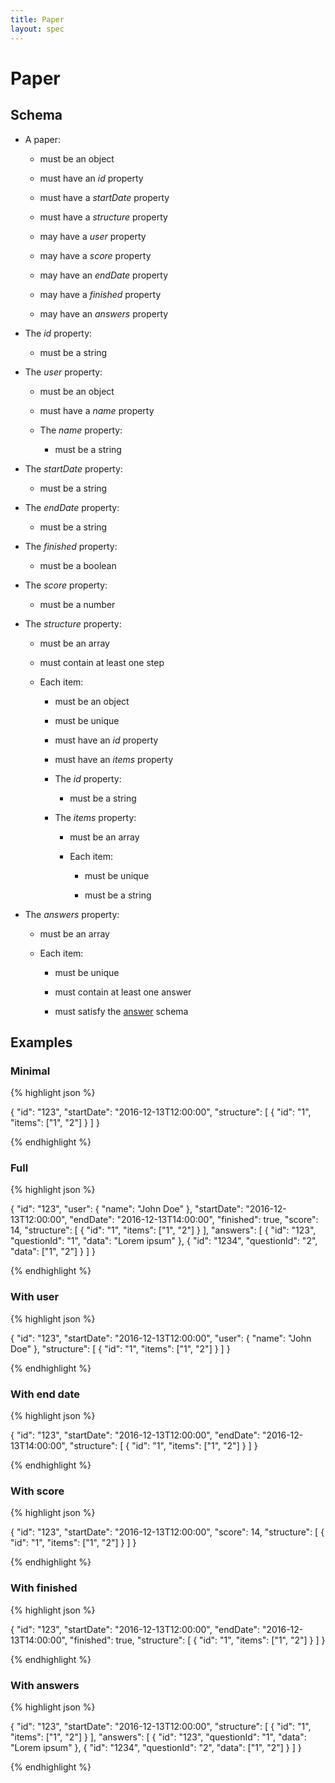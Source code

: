 ```yaml
---
title: Paper
layout: spec
---
```


# Paper

## Schema

* A paper:

  * must be an object

  * must have an *id* property

  * must have a *startDate* property

  * must have a *structure* property

  * may have a *user* property

  * may have a *score* property

  * may have an *endDate* property

  * may have a *finished* property

  * may have an *answers* property

* The *id* property:

  * must be a string

* The *user* property:

  * must be an object

  * must have a *name* property

  * The *name* property:

    * must be a string

* The *startDate* property:

  * must be a string

* The *endDate* property:

  * must be a string

* The *finished* property:

  * must be a boolean

* The *score* property:

  * must be a number

* The *structure* property:

  * must be an array

  * must contain at least one step

  * Each item:

    * must be an object

    * must be unique

    * must have an *id* property

    * must have an *items* property

    * The *id* property:

      * must be a string

    * The *items* property:

      * must be an array

      * Each item:

        * must be unique

        * must be a string

* The *answers* property:

  * must be an array

  * Each item:

    * must be unique

    * must contain at least one answer

    * must satisfy the [answer](answer.html) schema

## Examples

### Minimal

{% highlight json %}

{
  "id": "123",
  "startDate": "2016-12-13T12:00:00",
  "structure": [
    {
      "id": "1",
      "items": ["1", "2"]
    }
  ]
}


{% endhighlight %}

### Full

{% highlight json %}

{
  "id": "123",
  "user": {
    "name": "John Doe"
  },
  "startDate": "2016-12-13T12:00:00",
  "endDate": "2016-12-13T14:00:00",
  "finished": true,
  "score": 14,
  "structure": [
    {
      "id": "1",
      "items": ["1", "2"]
    }
  ],
  "answers": [
    {
      "id": "123",
      "questionId": "1",
      "data": "Lorem ipsum"
    },
    {
      "id": "1234",
      "questionId": "2",
      "data": ["1", "2"]
    }
  ]
}


{% endhighlight %}

### With user

{% highlight json %}

{
  "id": "123",
  "startDate": "2016-12-13T12:00:00",
  "user": {
    "name": "John Doe"
  },
  "structure": [
    {
      "id": "1",
      "items": ["1", "2"]
    }
  ]
}


{% endhighlight %}

### With end date

{% highlight json %}

{
  "id": "123",
  "startDate": "2016-12-13T12:00:00",
  "endDate": "2016-12-13T14:00:00",
  "structure": [
    {
      "id": "1",
      "items": ["1", "2"]
    }
  ]
}


{% endhighlight %}

### With score

{% highlight json %}

{
  "id": "123",
  "startDate": "2016-12-13T12:00:00",
  "score": 14,
  "structure": [
    {
      "id": "1",
      "items": ["1", "2"]
    }
  ]
}


{% endhighlight %}

### With finished

{% highlight json %}

{
  "id": "123",
  "startDate": "2016-12-13T12:00:00",
  "endDate": "2016-12-13T14:00:00",
  "finished": true,
  "structure": [
    {
      "id": "1",
      "items": ["1", "2"]
    }
  ]
}


{% endhighlight %}

### With answers

{% highlight json %}

{
  "id": "123",
  "startDate": "2016-12-13T12:00:00",
  "structure": [
    {
      "id": "1",
      "items": ["1", "2"]
    }
  ],
  "answers": [
    {
      "id": "123",
      "questionId": "1",
      "data": "Lorem ipsum"
    },
    {
      "id": "1234",
      "questionId": "2",
      "data": ["1", "2"]
    }
  ]
}


{% endhighlight %}

